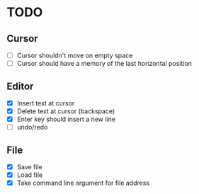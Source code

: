 # TODO

## Cursor

- [ ] Cursor shouldn't move on empty space
- [ ] Cursor should have a memory of the last horizontal position

## Editor

- [x] Insert text at cursor
- [x] Delete text at cursor (backspace)
- [x] Enter key should insert a new line
- [ ] undo/redo

## File

- [x] Save file
- [x] Load file
- [x] Take command line argument for file address
